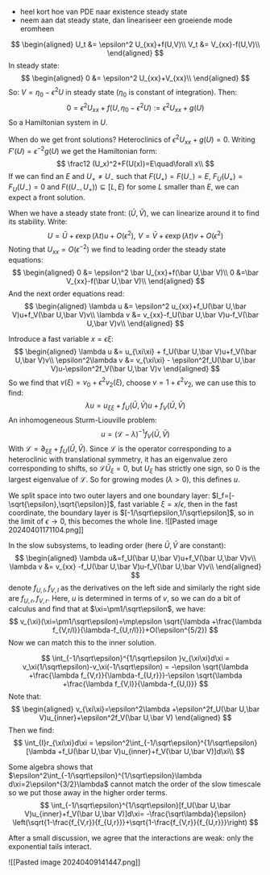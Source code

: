 - heel kort hoe van PDE naar existence steady state
- neem aan dat steady state, dan lineariseer een groeiende mode eromheen

$$
\begin{aligned}
U_t &= \epsilon^2 U_{xx}+f(U,V)\\
V_t &= V_{xx}-f(U,V)\\
\end{aligned}
$$
In steady state:
$$
\begin{aligned}
0 &= \epsilon^2 U_{xx}+V_{xx}\\
\end{aligned}
$$
So: $V = \eta_0-\epsilon^2U$ in steady state ($\eta_0$ is constant of integration). Then:
$$
0=\epsilon^2U_{xx}+f(U,\eta_0-\epsilon^2U):=\epsilon^2U_{xx}+g(U)
$$
So a Hamiltonian system in $U$. 



When do we get front solutions? Heteroclinics of $\epsilon^2U_{xx}+g(U)=0$. Writing $F'(U)=\epsilon^{-2} g(U)$ we get the Hamiltonian form:
$$
\frac12 (U_x)^2+F(U(x))=E\quad\forall x\\
$$
If we can find an $E$ and $U_+\not =U_-$ such that $F(U_+)=F(U_-)=E$, $F_U(U_+)=F_U(U_-)=0$ and $F((U_-,U_+))\subseteq [L,E)$ for some $L$ smaller than $E$, we can expect a front solution.  



When we have a steady state front: $(\bar U,\bar V)$, we can linearize around it to find its stability. Write:
$$
U = \bar U+\epsilon\exp(\lambda t)u+O(\epsilon^2),\,\,V = \bar V+\epsilon\exp(\lambda t)v +O(\epsilon^2)
$$
Noting that $U_{xx}=O(\epsilon^{-2})$ we find to leading order the steady state equations:
$$
\begin{aligned}
0 &= \epsilon^2 \bar U_{xx}+f(\bar U,\bar V)\\
0 &=\bar V_{xx}-f(\bar U,\bar V)\\
\end{aligned}
$$
And the next order equations read:
$$
\begin{aligned}
\lambda u &= \epsilon^2 u_{xx}+f_U(\bar U,\bar V)u+f_V(\bar U,\bar V)v\\
\lambda v &= v_{xx}-f_U(\bar U,\bar V)u-f_V(\bar U,\bar V)v\\
\end{aligned}
$$




Introduce a fast variable $x=\epsilon\xi$:
$$
\begin{aligned}
\lambda u &=  u_{\xi\xi} + f_U(\bar U,\bar V)u+f_V(\bar U,\bar V)v\\
\epsilon^2\lambda v &=  v_{\xi\xi} - \epsilon^2f_U(\bar U,\bar V)u-\epsilon^2f_V(\bar U,\bar V)v
\end{aligned}
$$
So we find that $v(\xi) = v_0+\epsilon^2v_2(\xi)$, choose $v = 1+\epsilon^2v_2$, we can use this to find:
$$
\lambda u =  u_{\xi\xi} + f_U(\bar U,\bar V)u+f_V(\bar U,\bar V)
$$
An inhomogeneous Sturm-Liouville problem:
$$
u =  (\mathcal L-\lambda)^{-1}f_V(\bar U,\bar V)
$$
With $\mathcal L = \partial_{\xi\xi}+f_U(\bar U,\bar V)$. Since $\mathcal L$ is the operator corresponding to a heteroclinic with translational symmetry, it has an eigenvalue zero corresponding to shifts, so $\mathcal L \bar U_{\xi}=0$, but $U_\xi$ has strictly one sign, so $0$ is the largest eigenvalue of $\mathcal L$. So for growing modes ($\lambda>0$), this defines $u$. 



We split space into two outer layers and one boundary layer: $I_f=[-\sqrt{\epsilon},\sqrt{\epsilon}]$, fast variable $\xi = x/\epsilon$, then in the fast coordinate, the boundary layer is $[-1/\sqrt\epsilon,1/\sqrt\epsilon]$, so in the limit of $\epsilon\to0$, this becomes the whole line. 
![[Pasted image 20240401171104.png]]



In the slow subsystems, to leading order (here $\bar U,\bar V$ are constant):
$$
\begin{aligned}
\lambda u&=f_U(\bar U,\bar V)u+f_V(\bar U,\bar V)v\\
\lambda v &=  v_{xx} -f_U(\bar U,\bar V)u-f_V(\bar U,\bar V)v\\
\end{aligned}
$$
denote $f_{U,l},f_{V,l}$ as the derivatives on the left side and similarly the right side are $f_{U,r},f_{V,r}$. Here, $u$ is determined in terms of $v$, so we can do a bit of calculus and find that at $\xi=\pm1/\sqrt\epsilon$, we have:
$$
v_{\xi}(\xi=\pm1/\sqrt\epsilon)=\mp\epsilon \sqrt{\lambda +\frac{\lambda f_{V,r/l}}{\lambda-f_{U,r/l}}}+O(\epsilon^{5/2})
$$
Now we can match this to the inner solution. 




$$
\int_{-1/\sqrt\epsilon}^{1/\sqrt\epsilon }v_{\xi\xi}d\xi = v_\xi(1/\sqrt\epsilon)-v_\xi(-1/\sqrt\epsilon) = -\epsilon \sqrt{\lambda +\frac{\lambda f_{V,r}}{\lambda-f_{U,r}}}-\epsilon \sqrt{\lambda +\frac{\lambda f_{V,l}}{\lambda-f_{U,l}}}
$$
Note that:
$$
\begin{aligned}
v_{\xi\xi}=\epsilon^2\lambda +\epsilon^2f_U(\bar U,\bar V)u_{inner}+\epsilon^2f_V(\bar U,\bar V) 
\end{aligned}
$$
Then we find:
$$
\int_{I}r_{\xi\xi}d\xi = \epsilon^2\int_{-1/\sqrt\epsilon}^{1/\sqrt\epsilon}[\lambda +f_U(\bar U,\bar V)u_{inner}+f_V(\bar U,\bar V)]d\xi\\
$$




Some algebra shows that $\epsilon^2\int_{-1/\sqrt\epsilon}^{1/\sqrt\epsilon}\lambda d\xi=2\epsilon^{3/2}\lambda$ cannot match the order of the slow timescale so we put those away in the higher order terms.
$$
\int_{-1/\sqrt\epsilon}^{1/\sqrt\epsilon}[f_U(\bar U,\bar V)u_{inner}+f_V(\bar U,\bar V)]d\xi= -\frac{\sqrt\lambda}{\epsilon} \left(\sqrt{1-\frac{f_{V,r}}{f_{U,r}}}+\sqrt{1-\frac{f_{V,r}}{f_{U,r}}}\right)
$$


After a small discussion, we agree that the interactions are weak: only the exponential tails interact. 



![[Pasted image 20240409141447.png]]

